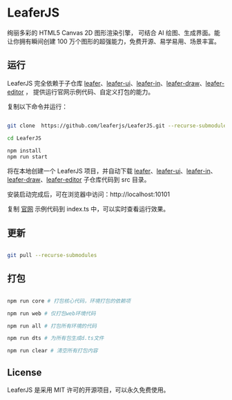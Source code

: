 # LeaferJS

绚丽多彩的 HTML5 Canvas 2D 图形渲染引擎， 可结合 AI 绘图、生成界面。能让你拥有瞬间创建 100 万个图形的超强能力，免费开源、易学易用、场景丰富。

## 运行

LeaferJS 完全依赖于子仓库 [leafer](https://github.com/leaferjs/leafer)、[leafer-ui](https://github.com/leaferjs/leafer-ui)、[leafer-in](https://github.com/leaferjs/leafer-in)、[leafer-draw](https://github.com/leaferjs/leafer-draw)、[leafer-editor](https://github.com/leaferjs/leafer-editor) ， 提供运行官网示例代码、自定义打包的能力。

复制以下命令并运行：

```sh

git clone  https://github.com/leaferjs/LeaferJS.git --recurse-submodules

cd LeaferJS

npm install
npm run start

```

将在本地创建一个 LeaferJS 项目，并自动下载 [leafer](https://github.com/leaferjs/leafer)、[leafer-ui](https://github.com/leaferjs/leafer-ui)、[leafer-in](https://github.com/leaferjs/leafer-in)、[leafer-draw](https://github.com/leaferjs/leafer-draw)、[leafer-editor](https://github.com/leaferjs/leafer-editor) 子仓库代码到 src 目录。

安装启动完成后，可在浏览器中访问：http://localhost:10101

复制 [官网](https://leaferjs.com) 示例代码到 index.ts 中，可以实时查看运行效果。

## 更新

```sh

git pull --recurse-submodules

```

## 打包

```sh

npm run core # 打包核心代码，环境打包的依赖项

npm run web # 仅打包web环境代码

npm run all # 打包所有环境的代码

npm run dts # 为所有包生成d.ts文件

npm run clear # 清空所有打包内容


```

## License

LeaferJS 是采用 MIT 许可的开源项目，可以永久免费使用。
